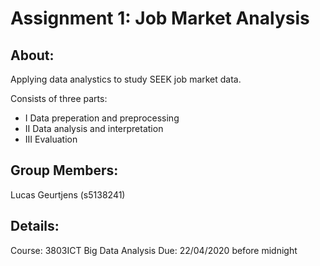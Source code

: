 # Assignment 1: Job Market Analysis

## About:
Applying data analystics to study SEEK job market data.

Consists of three parts:  
* I Data preperation and preprocessing  
* II Data analysis and interpretation  
* III Evaluation  
 
## Group Members:
Lucas Geurtjens (s5138241)  

## Details:
Course: 3803ICT Big Data Analysis
Due: 22/04/2020 before midnight
